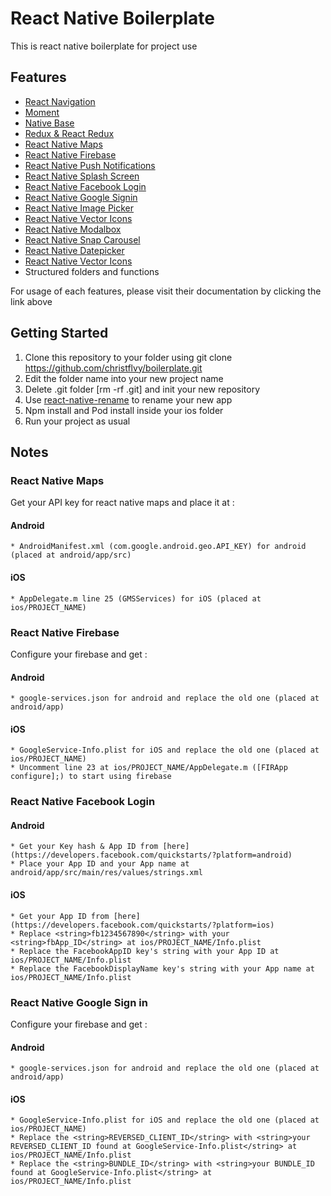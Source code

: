 # React Native Boilerplate

This is react native boilerplate for project use

## Features

* [React Navigation](https://reactnavigation.org/)
* [Moment](https://momentjs.com/)
* [Native Base](https://nativebase.io/)
* [Redux & React Redux](https://github.com/reduxjs/react-redux)
* [React Native Maps](https://github.com/react-community/react-native-maps)
* [React Native Firebase](https://rnfirebase.io)
* [React Native Push Notifications](https://github.com/zo0r/react-native-push-notification)
* [React Native Splash Screen](https://github.com/crazycodeboy/react-native-splash-screen)
* [React Native Facebook Login](https://github.com/magus/react-native-facebook-login)
* [React Native Google Signin](https://github.com/joonhocho/react-native-google-sign-in)
* [React Native Image Picker](https://github.com/react-community/react-native-image-picker)
* [React Native Vector Icons](https://github.com/oblador/react-native-vector-icons)
* [React Native Modalbox](https://github.com/maxs15/react-native-modalbox)
* [React Native Snap Carousel](https://github.com/archriss/react-native-snap-carousel)
* [React Native Datepicker](https://github.com/xgfe/react-native-datepicker)
* [React Native Vector Icons](https://github.com/oblador/react-native-vector-icons)
* Structured folders and functions

For usage of each features, please visit their documentation by clicking the link above

## Getting Started

1. Clone this repository to your folder using git clone https://github.com/christflvy/boilerplate.git
2. Edit the folder name into your new project name
3. Delete .git folder [rm -rf .git] and init your new repository
4. Use [react-native-rename](https://github.com/junedomingo/react-native-rename) to rename your new app
5. Npm install and Pod install inside your ios folder
6. Run your project as usual


## Notes

### React Native Maps

Get your API key for react native maps and place it at :

#### Android
```
* AndroidManifest.xml (com.google.android.geo.API_KEY) for android (placed at android/app/src)
```

#### iOS
```
* AppDelegate.m line 25 (GMSServices) for iOS (placed at ios/PROJECT_NAME)
```

### React Native Firebase

Configure your firebase and get :

#### Android
```
* google-services.json for android and replace the old one (placed at android/app)
```

#### iOS
```
* GoogleService-Info.plist for iOS and replace the old one (placed at ios/PROJECT_NAME)
* Uncomment line 23 at ios/PROJECT_NAME/AppDelegate.m ([FIRApp configure];) to start using firebase
```

### React Native Facebook Login

#### Android
```
* Get your Key hash & App ID from [here](https://developers.facebook.com/quickstarts/?platform=android)
* Place your App ID and your App name at android/app/src/main/res/values/strings.xml
```

#### iOS
```
* Get your App ID from [here](https://developers.facebook.com/quickstarts/?platform=ios)
* Replace <string>fb1234567890</string> with your <string>fbApp_ID</string> at ios/PROJECT_NAME/Info.plist
* Replace the FacebookAppID key's string with your App ID at ios/PROJECT_NAME/Info.plist
* Replace the FacebookDisplayName key's string with your App name at ios/PROJECT_NAME/Info.plist
```

### React Native Google Sign in

Configure your firebase and get :

#### Android
```
* google-services.json for android and replace the old one (placed at android/app)
```

#### iOS
```
* GoogleService-Info.plist for iOS and replace the old one (placed at ios/PROJECT_NAME)
* Replace the <string>REVERSED_CLIENT_ID</string> with <string>your REVERSED_CLIENT_ID found at GoogleService-Info.plist</string> at ios/PROJECT_NAME/Info.plist
* Replace the <string>BUNDLE_ID</string> with <string>your BUNDLE_ID found at GoogleService-Info.plist</string> at ios/PROJECT_NAME/Info.plist
```
